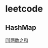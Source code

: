 # leetcode

## HashMap

[[1]两数之和](https://github.com/Jackpanger/leetcode/blob/master/leetcode/editor/cn/%5B1%5D%E4%B8%A4%E6%95%B0%E4%B9%8B%E5%92%8C.md)

